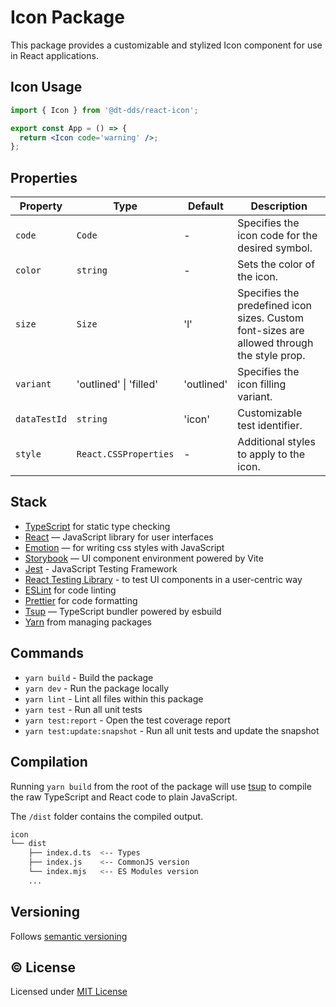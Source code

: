 # Icon Package

This package provides a customizable and stylized Icon component for use in React applications.

## Icon Usage

```jsx
import { Icon } from '@dt-dds/react-icon';

export const App = () => {
  return <Icon code='warning' />;
};
```

## Properties

| Property     | Type                   | Default    | Description                                                                                |
| ------------ | ---------------------- | ---------- | ------------------------------------------------------------------------------------------ |
| `code`       | `Code`                 | -          | Specifies the icon code for the desired symbol.                                            |
| `color`      | `string`               | -          | Sets the color of the icon.                                                                |
| `size`       | `Size`                 | 'l'        | Specifies the predefined icon sizes. Custom font-sizes are allowed through the style prop. |
| `variant`    | 'outlined' \| 'filled' | 'outlined' | Specifies the icon filling variant.                                                        |
| `dataTestId` | `string`               | 'icon'     | Customizable test identifier.                                                              |
| `style`      | `React.CSSProperties`  | -          | Additional styles to apply to the icon.                                                    |

## Stack

- [TypeScript](https://www.typescriptlang.org/) for static type checking
- [React](https://reactjs.org/) — JavaScript library for user interfaces
- [Emotion](https://emotion.sh/docs/introduction) — for writing css styles with JavaScript
- [Storybook](https://storybook.js.org/) — UI component environment powered by Vite
- [Jest](https://jestjs.io/) - JavaScript Testing Framework
- [React Testing Library](https://testing-library.com/) - to test UI components in a user-centric way
- [ESLint](https://eslint.org/) for code linting
- [Prettier](https://prettier.io) for code formatting
- [Tsup](https://github.com/egoist/tsup) — TypeScript bundler powered by esbuild
- [Yarn](https://yarnpkg.com/) from managing packages

## Commands

- `yarn build` - Build the package
- `yarn dev` - Run the package locally
- `yarn lint` - Lint all files within this package
- `yarn test` - Run all unit tests
- `yarn test:report` - Open the test coverage report
- `yarn test:update:snapshot` - Run all unit tests and update the snapshot

## Compilation

Running `yarn build` from the root of the package will use [tsup](https://tsup.egoist.dev/) to compile the raw TypeScript and React code to plain JavaScript.

The `/dist` folder contains the compiled output.

```bash
icon
└── dist
    ├── index.d.ts  <-- Types
    ├── index.js    <-- CommonJS version
    └── index.mjs   <-- ES Modules version
    ...
```

## Versioning

Follows [semantic versioning](https://semver.org/)

## &copy; License

Licensed under [MIT License](LICENSE.md)
